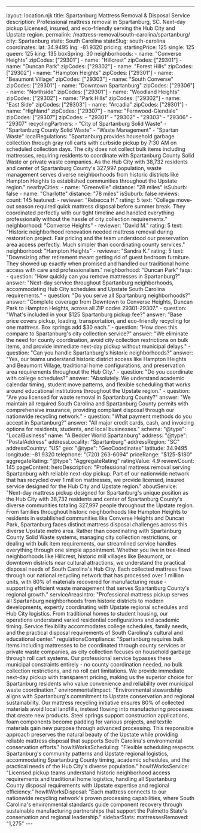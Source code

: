 ---
layout: location.njk
title: Spartanburg Mattress Removal & Disposal Service
description: Professional mattress removal in Spartanburg, SC. Next-day pickup Licensed, insured, and eco-friendly serving the Hub City and Upstate region.
permalink: /mattress-removal/south-carolina/spartanburg/
city: Spartanburg state: South Carolina stateSlug: south-carolina coordinates: lat: 34.9495 lng: -81.9320 pricing: startingPrice: 125 single: 125 queen: 125 king: 135 boxSpring: 30 neighborhoods: - name: "Converse Heights" zipCodes: ["29301"] - name: "Hillcrest" zipCodes: ["29301"] - name: "Duncan Park" zipCodes: ["29302"] - name: "Forest Hills" zipCodes: ["29302"] - name: "Hampton Heights" zipCodes: ["29301"] - name: "Beaumont Village" zipCodes: ["29303"] - name: "South Converse" zipCodes: ["29301"] - name: "Downtown Spartanburg" zipCodes: ["29306"] - name: "Northside" zipCodes: ["29301"] - name: "Woodland Heights" zipCodes: ["29302"] - name: "Park Hills" zipCodes: ["29302"] - name: "East Side" zipCodes: ["29303"] - name: "Arcadia" zipCodes: ["29301"] - name: "Highland" zipCodes: ["29307"] - name: "Fernwood-Glendale" zipCodes: ["29307"] zipCodes: - "29301" - "29302" - "29303" - "29306" - "29307" recyclingPartners: - "City of Spartanburg Solid Waste" - "Spartanburg County Solid Waste" - "Waste Management" - "Spartan Waste" localRegulations: "Spartanburg provides household garbage collection through gray roll carts with curbside pickup by 7:30 AM on scheduled collection days. The city does not collect bulk items including mattresses, requiring residents to coordinate with Spartanburg County Solid Waste or private waste companies. As the Hub City with 38,732 residents and center of Spartanburg County's 327,997 population, waste management serves diverse neighborhoods from historic districts like Hampton Heights to established communities throughout the Upstate region." nearbyCities: - name: "Greenville" distance: "28 miles" isSuburb: false - name: "Charlotte" distance: "78 miles" isSuburb: false reviews: count: 145 featured: - reviewer: "Rebecca H." rating: 5 text: "College move-out season required quick mattress disposal before summer break. They coordinated perfectly with our tight timeline and handled everything professionally without the hassle of city collection requirements." neighborhood: "Converse Heights" - reviewer: "David M." rating: 5 text: "Historic neighborhood renovation needed mattress removal during restoration project. Fair pricing and the team understood our preservation area access perfectly. Much simpler than coordinating county services." neighborhood: "Hampton Heights" - reviewer: "Sandra K." rating: 5 text: "Downsizing after retirement meant getting rid of guest bedroom furniture. They showed up exactly when promised and handled our traditional home access with care and professionalism." neighborhood: "Duncan Park" faqs: - question: "How quickly can you remove mattresses in Spartanburg?" answer: "Next-day service throughout Spartanburg neighborhoods, accommodating Hub City schedules and Upstate South Carolina requirements." - question: "Do you serve all Spartanburg neighborhoods?" answer: "Complete coverage from Downtown to Converse Heights, Duncan Park to Hampton Heights, across all ZIP codes 29301-29307." - question: "What's included in your $125 Spartanburg pickup fee?" answer: "Base price covers pickup, loading, transportation, and eco-friendly recycling for one mattress. Box springs add $30 each." - question: "How does this compare to Spartanburg's city collection service?" answer: "We eliminate the need for county coordination, avoid city collection restrictions on bulk items, and provide immediate next-day pickup without municipal delays." - question: "Can you handle Spartanburg's historic neighborhoods?" answer: "Yes, our teams understand historic district access like Hampton Heights and Beaumont Village, traditional home configurations, and preservation area requirements throughout the Hub City." - question: "Do you coordinate with college schedules?" answer: "Absolutely. We understand academic calendar timing, student move patterns, and flexible scheduling that works around educational institutions throughout the Upstate region." - question: "Are you licensed for waste removal in Spartanburg County?" answer: "We maintain all required South Carolina and Spartanburg County permits with comprehensive insurance, providing compliant disposal through our nationwide recycling network." - question: "What payment methods do you accept in Spartanburg?" answer: "All major credit cards, cash, and invoicing options for residents, students, and local businesses." schema: "@type": "LocalBusiness" name: "A Bedder World Spartanburg" address: "@type": "PostalAddress" addressLocality: "Spartanburg" addressRegion: "SC" addressCountry: "US" geo: "@type": "GeoCoordinates" latitude: 34.9495 longitude: -81.9320 telephone: "(720) 263-6094" priceRange: "$125-$180" aggregateRating: "@type": "AggregateRating" ratingValue: 4.9 reviewCount: 145 pageContent: heroDescription: "Professional mattress removal serving Spartanburg with reliable next-day pickup. Part of our nationwide network that has recycled over 1 million mattresses, we provide licensed, insured service designed for the Hub City and Upstate region." aboutService: "Next-day mattress pickup designed for Spartanburg's unique position as the Hub City with 38,732 residents and center of Spartanburg County's diverse communities totaling 327,997 people throughout the Upstate region. From families throughout historic neighborhoods like Hampton Heights to residents in established communities like Converse Heights and Duncan Park, Spartanburg faces distinct mattress disposal challenges across this diverse Upstate metro area. Rather than coordinating with Spartanburg County Solid Waste systems, managing city collection restrictions, or dealing with bulk item requirements, our streamlined service handles everything through one simple appointment. Whether you live in tree-lined neighborhoods like Hillcrest, historic mill villages like Beaumont, or downtown districts near cultural attractions, we understand the practical disposal needs of South Carolina's Hub City. Each collected mattress flows through our national recycling network that has processed over 1 million units, with 80% of materials recovered for manufacturing reuse - supporting efficient waste management that serves Spartanburg County's regional growth." serviceAreasIntro: "Professional mattress pickup serves all Spartanburg neighborhoods from historic districts to modern developments, expertly coordinating with Upstate regional schedules and Hub City logistics. From traditional homes to student housing, our operations understand varied residential configurations and academic timing. Service flexibility accommodates college schedules, family needs, and the practical disposal requirements of South Carolina's cultural and educational center." regulationsCompliance: "Spartanburg requires bulk items including mattresses to be coordinated through county services or private waste companies, as city collection focuses on household garbage through roll cart systems. Our professional service bypasses these municipal constraints entirely - no county coordination needed, no bulk collection restrictions, and no roll cart limitations. We provide immediate next-day pickup with transparent pricing, making us the superior choice for Spartanburg residents who value convenience and reliability over municipal waste coordination." environmentalImpact: "Environmental stewardship aligns with Spartanburg's commitment to Upstate conservation and regional sustainability. Our mattress recycling initiative ensures 80% of collected materials avoid local landfills, instead flowing into manufacturing processes that create new products. Steel springs support construction applications, foam components become padding for various projects, and textile materials gain new purpose through advanced processing. This responsible approach preserves the natural beauty of the Upstate while providing reliable mattress disposal that supports South Carolina's environmental conservation efforts." howItWorksScheduling: "Flexible scheduling respects Spartanburg's community patterns and Upstate regional logistics, accommodating Spartanburg County timing, academic schedules, and the practical needs of the Hub City's diverse population." howItWorksService: "Licensed pickup teams understand historic neighborhood access requirements and traditional home logistics, handling all Spartanburg County disposal requirements with Upstate expertise and regional efficiency." howItWorksDisposal: "Each mattress connects to our nationwide recycling network's proven processing capabilities, where South Carolina's environmental standards guide component recovery through sustainable manufacturing partnerships that support the Palmetto State's conservation and regional leadership." sidebarStats: mattressesRemoved: "1,275" ---